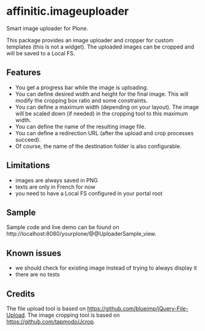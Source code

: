 affinitic.imageuploader
=======================

Smart image uploader for Plone.

This package provides an image uploader and cropper for custom templates (this is not a widget).
The uploaded images can be cropped and will be saved to a Local FS.

Features
--------
- You get a progress bar while the image is uploading.
- You can define desired width and height for the final image. This will modify the cropping box ratio and some constraints.
- You can define a maximum width (depending on your layout). The image will be scaled down (if needed) in the cropping tool to this maximum width.
- You can define the name of the resulting image file.
- You can define a redirection URL (after the upload and crop processes succeed).
- Of course, the name of the destination folder is also configurable.

Limitations
-----------
- images are always saved in PNG
- texts are only in French for now
- you need to have a Local FS configured in your portal root

Sample
------
Sample code and live demo can be found on http://localhost:8080/yourplone/@@UploaderSample_view.

Known issues
------------
- we should check for existing image instead of trying to always display it
- there are no tests

Credits
-------
The file upload tool is based on https://github.com/blueimp/jQuery-File-Upload.
The image cropping tool is based on https://github.com/tapmodo/Jcrop.

